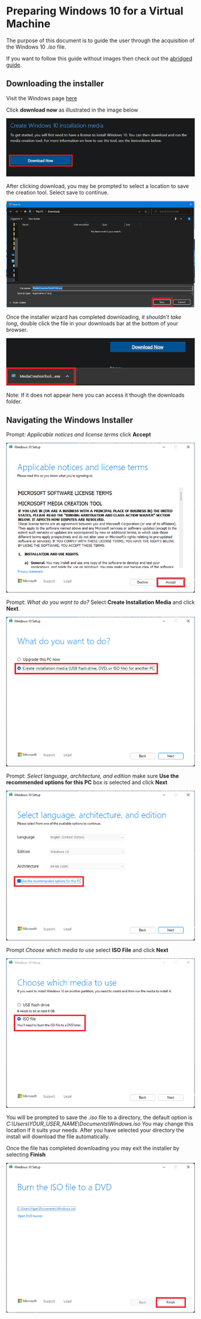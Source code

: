 # Preparing Windows 10 for a Virtual Machine
The purpose of this document is to guide the user through the acquisition of the Windows 10 *.iso* file.

If you want to follow this guide without images then check out the [abridged guide](win10iso.md).

## Downloading the installer 

Visit the Windows page [here](https://www.microsoft.com/en-us/software-download/windows10)

Click **download now** as illustrated in the image below  

![img](static/download.png)

After clicking download, you may be prompted to select a location to save the creation tool. Select save to continue.  

![img](static/save_prompt.png)

Once the installer wizard has completed downloading, *it shouldn't take long*, double click the file in your downloads bar at the bottom of your browser.  

![img](static/exe_access.png)

Note: If it does not appear here you can access it though the downloads folder.

## Navigating the Windows Installer

Prompt: *Applicable notices and license terms* click **Accept**  

![img](static/license_prompt.png)

Prompt: *What do you want to do?* Select **Create Installation Media** and click **Next**.  

![img](static/media_prompt.png)

Prompt: *Select language, architecture, and edition* make sure **Use the recommended options for this PC** box is selected and click **Next**

![img](static/language_prompt.png)

Prompt *Choose which media to use* select **ISO File** and click **Next**

![img](static/iso_prompt.png)

You will be prompted to save the *.iso* file to a directory, the default option is *C:\Users\YOUR_USER_NAME\Documents\Windows.iso* You may change this location if it suits your needs. After you have selected your directory the install will download the file automatically.

Once the file has completed downloading you may exit the installer by selecting **Finish**

![img](static/finish.png)

